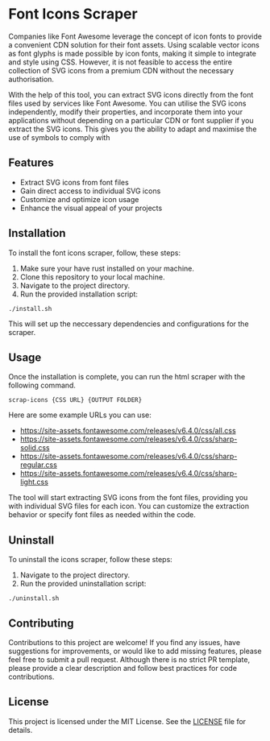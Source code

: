 # Font Icons Scraper

Companies like Font Awesome leverage the concept of icon fonts to provide a convenient CDN solution for their font assets. Using
scalable vector icons as font glyphs is made possible by icon fonts, making it simple to integrate and style using CSS. However,
it is not feasible to access the entire collection of SVG icons from a premium CDN without the necessary authorisation.

With the help of this tool, you can extract SVG icons directly from the font files used by services like Font Awesome. You can
utilise the SVG icons independently, modify their properties, and incorporate them into your applications without depending on a
particular CDN or font supplier if you extract the SVG icons. This gives you the ability to adapt and maximise the use of symbols
to comply with

## Features

- Extract SVG icons from font files
- Gain direct access to individual SVG icons
- Customize and optimize icon usage
- Enhance the visual appeal of your projects

## Installation

To install the font icons scraper, follow, these steps:

1. Make sure your have rust installed on your machine.
2. Clone this repository to your local machine.
3. Navigate to the project directory.
4. Run the provided installation script:

```shell
./install.sh
```

This will set up the neccessary dependencies and configurations for the scraper.

## Usage

Once the installation is complete, you can run the html scraper with the following command.

```shell
scrap-icons {CSS URL} {OUTPUT FOLDER}
```

Here are some example URLs you can use:
- https://site-assets.fontawesome.com/releases/v6.4.0/css/all.css
- https://site-assets.fontawesome.com/releases/v6.4.0/css/sharp-solid.css
- https://site-assets.fontawesome.com/releases/v6.4.0/css/sharp-regular.css
- https://site-assets.fontawesome.com/releases/v6.4.0/css/sharp-light.css

The tool will start extracting SVG icons from the font files, providing you with individual SVG files for each icon.
You can customize the extraction behavior or specify font files as needed within the code.

## Uninstall

To uninstall the icons scraper, follow these steps:

1. Navigate to the project directory.
2. Run the provided uninstallation script:

```shell
./uninstall.sh
```

## Contributing

Contributions to this project are welcome! If you find any issues, have suggestions for improvements, or would like to add missing features,
please feel free to submit a pull request. Although there is no strict PR template, please provide a clear description and follow best
practices for code contributions.

## License

This project is licensed under the MIT License. See the [LICENSE](LICENSE) file for details.
